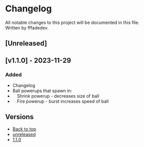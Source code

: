 # Changelog

All notable changes to this project will be documented in this file.\
Written by fffadedev.


## [Unreleased]

## [v1.1.0] - 2023-11-29

### Added

- Changelog
- Ball powerups that spawn in:
- &emsp;Shrink powerup - decreases size of ball
- &emsp;Fire powerup - burst increases speed of ball


## Versions

- [Back to top](#changelog)
- [unreleased](#unreleased)
- [1.1.0](#v1.1.0)
